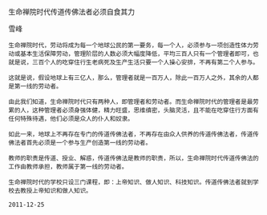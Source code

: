 生命禅院时代传道传佛法者必须自食其力

雪峰


    生命禅院时代，劳动将成为每一个地球公民的第一要务，每一个人，必须参与一项创造性体力劳动或基本生活保障劳动，管理阶层的人数必须大幅度降低，平均三百人只有一个管理者即可，也就是说，三百个人的吃穿住行生老病死及生产生活只要一个人操心安排，不再有第二个人参与。

    这就是说，假设地球上有三亿人，那么，管理者就是一百万人，除此一百万人之外，其余的人都是第一线的劳动者。

    由此我们知道，生命禅院时代只有两种人，即管理者和劳动者。而生命禅院时代的管理者是最劳累的人，这种管理者必须身强体健，精力旺盛，思维缜密，头脑灵活，且不能在吃穿住行方面有任何特殊待遇，他们必须是众人的仆人和奴隶。

    如此一来，地球上不再存在专门的传道传佛法者，不再存在由众人供养的传道传佛法者，传道传佛法者首先必须是一个参与生产创造第一线的劳动者。

    教师的职责是传道、授业、解惑，传道传佛法是教师的职责，所以，生命禅院时代传道传佛法的工作由教师承担，教师属于第一线的劳动者。

    生命禅院时代的学校只设三门课程，即：上帝知识、做人知识、科技知识。传道传佛法者就到学校去教授上帝知识和做人知识。

    2011-12-25 



